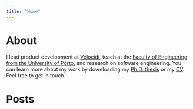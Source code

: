 ```yaml
---
title: "Home"
---
```

# About

I lead product development at [Velocidi](https://www.velocidi.com/), teach at the [Faculty of Engineering from the University of Porto](https://sigarra.up.pt/feup/pt/func_geral.formview?p_codigo=479881), and research on software engineering. You can learn more about my work by downloading my [Ph.D. thesis](https://repositorio-aberto.up.pt/handle/10216/127347) or my [CV](https://files.tiagoboldt.net/tbs_cv.pdf). Feel free to get in touch.

# Posts
